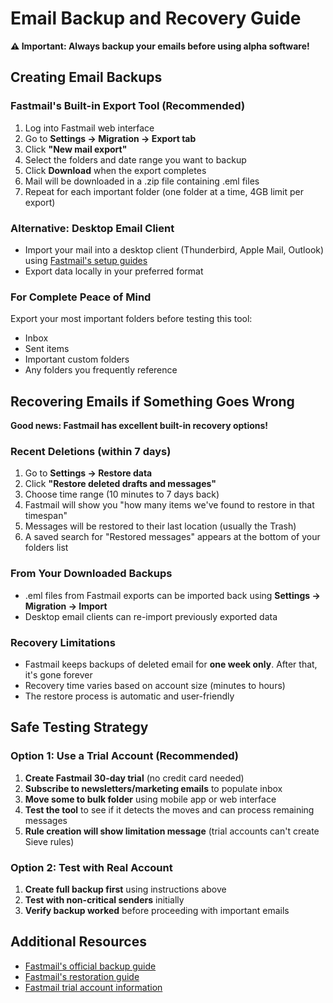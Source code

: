 # Email Backup and Recovery Guide

**⚠️ Important: Always backup your emails before using alpha software!**

## Creating Email Backups

### Fastmail's Built-in Export Tool (Recommended)

1. Log into Fastmail web interface
2. Go to **Settings → Migration → Export tab**
3. Click **"New mail export"**
4. Select the folders and date range you want to backup
5. Click **Download** when the export completes
6. Mail will be downloaded in a .zip file containing .eml files
7. Repeat for each important folder (one folder at a time, 4GB limit per export)

### Alternative: Desktop Email Client

- Import your mail into a desktop client (Thunderbird, Apple Mail, Outlook) using [Fastmail's setup guides](https://www.fastmail.help/hc/en-us/articles/6414132167311-Fastmail-settings)
- Export data locally in your preferred format

### For Complete Peace of Mind

Export your most important folders before testing this tool:
- Inbox
- Sent items
- Important custom folders
- Any folders you frequently reference

## Recovering Emails if Something Goes Wrong

**Good news: Fastmail has excellent built-in recovery options!**

### Recent Deletions (within 7 days)

1. Go to **Settings → Restore data**
2. Click **"Restore deleted drafts and messages"**
3. Choose time range (10 minutes to 7 days back)
4. Fastmail will show you "how many items we've found to restore in that timespan"
5. Messages will be restored to their last location (usually the Trash)
6. A saved search for "Restored messages" appears at the bottom of your folders list

### From Your Downloaded Backups

- .eml files from Fastmail exports can be imported back using **Settings → Migration → Import**
- Desktop email clients can re-import previously exported data

### Recovery Limitations

- Fastmail keeps backups of deleted email for **one week only**. After that, it's gone forever
- Recovery time varies based on account size (minutes to hours)
- The restore process is automatic and user-friendly

## Safe Testing Strategy

### Option 1: Use a Trial Account (Recommended)
1. **Create Fastmail 30-day trial** (no credit card needed)
2. **Subscribe to newsletters/marketing emails** to populate inbox
3. **Move some to bulk folder** using mobile app or web interface
4. **Test the tool** to see if it detects the moves and can process remaining messages
5. **Rule creation will show limitation message** (trial accounts can't create Sieve rules)

### Option 2: Test with Real Account
1. **Create full backup first** using instructions above
2. **Test with non-critical senders** initially
3. **Verify backup worked** before proceeding with important emails

## Additional Resources

- [Fastmail's official backup guide](https://www.fastmail.help/hc/en-us/articles/360060590573-Download-all-your-data)
- [Fastmail's restoration guide](https://www.fastmail.help/hc/en-us/articles/1500000280381-How-to-restore-deleted-data)
- [Fastmail trial account information](https://www.fastmail.help/hc/en-us/articles/1500000277442-Trial-accounts)
